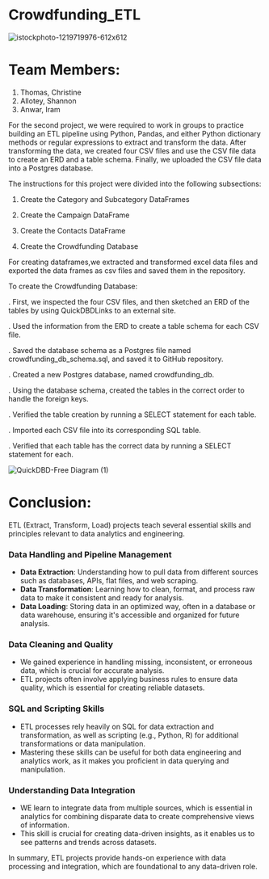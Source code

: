 # Crowdfunding_ETL

![istockphoto-1219719976-612x612](https://github.com/user-attachments/assets/ba3740dc-1777-4196-89f3-6eabeb86c57a)

# Team Members:
1. Thomas, Christine
2. Allotey, Shannon
3. Anwar, Iram

For the second project, we were required to work in groups to practice building an ETL pipeline using Python, Pandas, and either Python dictionary methods or regular expressions to extract and transform the data. After transforming the data, we  created four CSV files and use the CSV file data to create an ERD and a table schema. Finally, we uploaded the CSV file data into a Postgres database.


The instructions for this  project were divided into the following subsections:

1. Create the Category and Subcategory DataFrames

2. Create the Campaign DataFrame

3. Create the Contacts DataFrame

4. Create the Crowdfunding Database

For creating dataframes,we extracted and transformed excel data files and exported the data frames as csv files and saved them in the repository.

To create the Crowdfunding Database:

. First, we inspected the four CSV files, and then sketched an ERD of the tables by using QuickDBDLinks to an external site.

. Used the information from the ERD to create a table schema for each CSV file.

. Saved the database schema as a Postgres file named crowdfunding_db_schema.sql, and saved it to  GitHub repository.

. Created a new Postgres database, named crowdfunding_db.

. Using the database schema, created the tables in the correct order to handle the foreign keys.

. Verified the table creation by running a SELECT statement for each table.

. Imported each CSV file into its corresponding SQL table.

. Verified that each table has the correct data by running a SELECT statement for each.


![QuickDBD-Free Diagram (1)](https://github.com/user-attachments/assets/dec2e07d-f0ad-461c-9b7f-369e0edc1e4f)


# Conclusion:

ETL (Extract, Transform, Load) projects teach several essential skills and principles relevant to data analytics and engineering. 

###  **Data Handling and Pipeline Management**
   - **Data Extraction**: Understanding how to pull data from different sources such as databases, APIs, flat files, and web scraping.
   - **Data Transformation**: Learning how to clean, format, and process raw data to make it consistent and ready for analysis.
   - **Data Loading**: Storing data in an optimized way, often in a database or data warehouse, ensuring it's accessible and organized for future analysis.

###  **Data Cleaning and Quality**
   - We gained experience in handling missing, inconsistent, or erroneous data, which is crucial for accurate analysis.
   - ETL projects often involve applying business rules to ensure data quality, which is essential for creating reliable datasets.

###  **SQL and Scripting Skills**
   - ETL processes rely heavily on SQL for data extraction and transformation, as well as scripting (e.g., Python, R) for additional transformations or data manipulation.
   - Mastering these skills can be useful for both data engineering and analytics work, as it makes you proficient in data querying and manipulation.

###  **Understanding Data Integration**
   - WE learn to integrate data from multiple sources, which is essential in analytics for combining disparate data to create comprehensive views of information.
   - This skill is crucial for creating data-driven insights, as it enables us to see patterns and trends across datasets.




In summary, ETL projects provide hands-on experience with data processing and integration, which are foundational to any data-driven role. 
